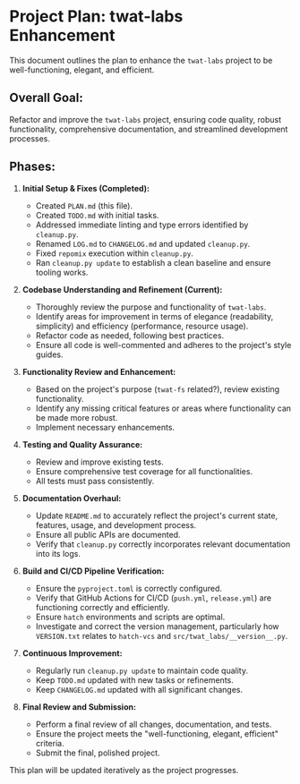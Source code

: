 # Project Plan: twat-labs Enhancement

This document outlines the plan to enhance the `twat-labs` project to be well-functioning, elegant, and efficient.

## Overall Goal:
Refactor and improve the `twat-labs` project, ensuring code quality, robust functionality, comprehensive documentation, and streamlined development processes.

## Phases:

1.  **Initial Setup & Fixes (Completed):**
    *   Created `PLAN.md` (this file).
    *   Created `TODO.md` with initial tasks.
    *   Addressed immediate linting and type errors identified by `cleanup.py`.
    *   Renamed `LOG.md` to `CHANGELOG.md` and updated `cleanup.py`.
    *   Fixed `repomix` execution within `cleanup.py`.
    *   Ran `cleanup.py update` to establish a clean baseline and ensure tooling works.

2.  **Codebase Understanding and Refinement (Current):**
    *   Thoroughly review the purpose and functionality of `twat-labs`.
    *   Identify areas for improvement in terms of elegance (readability, simplicity) and efficiency (performance, resource usage).
    *   Refactor code as needed, following best practices.
    *   Ensure all code is well-commented and adheres to the project's style guides.

3.  **Functionality Review and Enhancement:**
    *   Based on the project's purpose (`twat-fs` related?), review existing functionality.
    *   Identify any missing critical features or areas where functionality can be made more robust.
    *   Implement necessary enhancements.

4.  **Testing and Quality Assurance:**
    *   Review and improve existing tests.
    *   Ensure comprehensive test coverage for all functionalities.
    *   All tests must pass consistently.

5.  **Documentation Overhaul:**
    *   Update `README.md` to accurately reflect the project's current state, features, usage, and development process.
    *   Ensure all public APIs are documented.
    *   Verify that `cleanup.py` correctly incorporates relevant documentation into its logs.

6.  **Build and CI/CD Pipeline Verification:**
    *   Ensure the `pyproject.toml` is correctly configured.
    *   Verify that GitHub Actions for CI/CD (`push.yml`, `release.yml`) are functioning correctly and efficiently.
    *   Ensure `hatch` environments and scripts are optimal.
    *   Investigate and correct the version management, particularly how `VERSION.txt` relates to `hatch-vcs` and `src/twat_labs/__version__.py`.

7.  **Continuous Improvement:**
    *   Regularly run `cleanup.py update` to maintain code quality.
    *   Keep `TODO.md` updated with new tasks or refinements.
    *   Keep `CHANGELOG.md` updated with all significant changes.

8.  **Final Review and Submission:**
    *   Perform a final review of all changes, documentation, and tests.
    *   Ensure the project meets the "well-functioning, elegant, efficient" criteria.
    *   Submit the final, polished project.

This plan will be updated iteratively as the project progresses.
